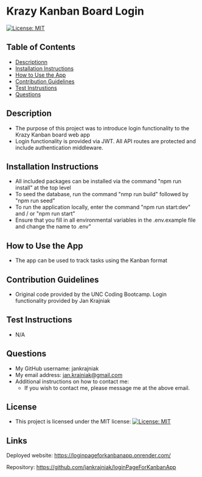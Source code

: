 
# Krazy Kanban Board Login
[![License: MIT](https://img.shields.io/badge/License-MIT-yellow.svg)](https://opensource.org/licenses/MIT)

## Table of Contents
- [Descriptionn](#description)
- [Installation Instructions](#installation-instructions)
- [How to Use the App](#how-to-use-the-app)
- [Contribution Guidelines](#contribution-guidelines)
- [Test Instrustions](#test-instructions)
- [Questions](#questions)

## Description
- The purpose of this project was to introduce login functionality to the Krazy Kanban board web app
- Login functionality is provided via JWT. All API routes are protected and include authentication middleware.


## Installation Instructions
- All included packages can be installed via the command "npm run install" at the top level
- To seed the database, run the command "nmp run build" followed by "npm run seed"
- To run the application locally, enter the command "npm run start:dev" and / or "npm run start"
- Ensure that you fill in all environmental variables in the .env.example file and change the name to .env"


## How to Use the App
- The app can be used to track tasks using the Kanban format


## Contribution Guidelines
- Original code provided by the UNC Coding Bootcamp. Login functionality provided by Jan Krajniak


## Test Instructions
- N/A


## Questions
- My GitHub username: jankrajniak
- My email address: jan.krajniak@gmail.com
- Additional instructions on how to contact me:
  - If you wish to contact me, please message me at the above email.


## License
- This project is licensed under the MIT license: [![License: MIT](https://img.shields.io/badge/License-MIT-yellow.svg)](https://opensource.org/licenses/MIT)

## Links
Deployed website: https://loginpageforkanbanapp.onrender.com/

Repository: https://github.com/jankrajniak/loginPageForKanbanApp

